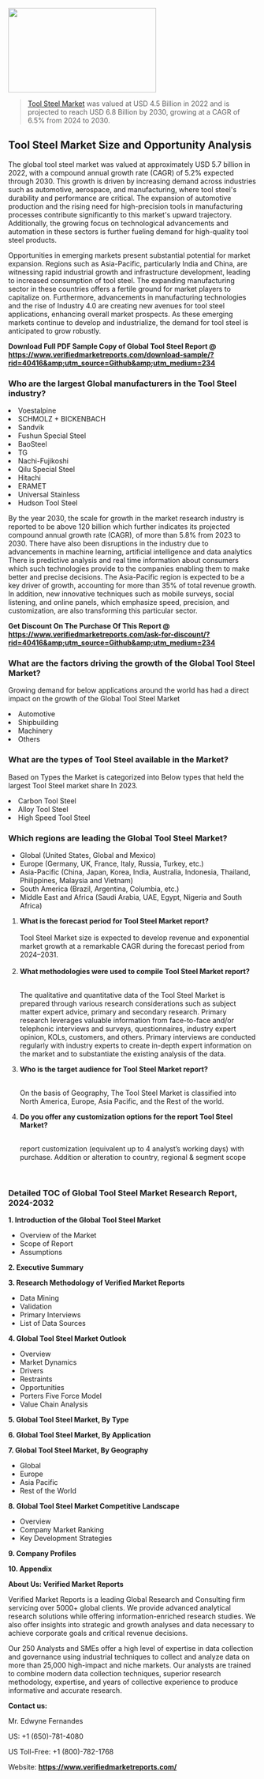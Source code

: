 
<img src="https://ffe5etoiles.com/wp-content/uploads/2024/12/MST1-300x171.png" alt="" width="300" height="171" class="alignnone size-medium wp-image-20088" /><blockquote><p><p><a href="https://www.verifiedmarketreports.com/download-sample/?rid=40416&utm_source=Github&utm_medium=234" target="_blank">Tool Steel Market</a> was valued at USD 4.5 Billion in 2022 and is projected to reach USD 6.8 Billion by 2030, growing at a CAGR of 6.5% from 2024 to 2030.</p></blockquote><p><h2>Tool Steel Market Size and Opportunity Analysis</h2><p>The global tool steel market was valued at approximately USD 5.7 billion in 2022, with a compound annual growth rate (CAGR) of 5.2% expected through 2030. This growth is driven by increasing demand across industries such as automotive, aerospace, and manufacturing, where tool steel's durability and performance are critical. The expansion of automotive production and the rising need for high-precision tools in manufacturing processes contribute significantly to this market's upward trajectory. Additionally, the growing focus on technological advancements and automation in these sectors is further fueling demand for high-quality tool steel products.</p><p>Opportunities in emerging markets present substantial potential for market expansion. Regions such as Asia-Pacific, particularly India and China, are witnessing rapid industrial growth and infrastructure development, leading to increased consumption of tool steel. The expanding manufacturing sector in these countries offers a fertile ground for market players to capitalize on. Furthermore, advancements in manufacturing technologies and the rise of Industry 4.0 are creating new avenues for tool steel applications, enhancing overall market prospects. As these emerging markets continue to develop and industrialize, the demand for tool steel is anticipated to grow robustly.</p></p><p class=""><strong>Download Full PDF Sample Copy of Global Tool Steel Report @ <a href="https://www.verifiedmarketreports.com/download-sample/?rid=40416&amp;utm_source=Github&amp;utm_medium=234" target="_blank">https://www.verifiedmarketreports.com/download-sample/?rid=40416&amp;utm_source=Github&amp;utm_medium=234</a></strong></p><h3 id="" class="">Who are the largest Global manufacturers in the Tool Steel industry?</h3><p><li>Voestalpine</li><li> SCHMOLZ + BICKENBACH</li><li> Sandvik</li><li> Fushun Special Steel</li><li> BaoSteel</li><li> TG</li><li> Nachi-Fujikoshi</li><li> Qilu Special Steel</li><li> Hitachi</li><li> ERAMET</li><li> Universal Stainless</li><li> Hudson Tool Steel</li></p><div class=""><div class="" dir="" data-message-author-role="" data-message-id="" data-message-model-slug=""><div class=""><div class=""><div class=""><div class="" dir="" data-message-author-role="" data-message-id="" data-message-model-slug=""><div class=""><div class=""><p>By the year 2030, the scale for growth in the market research industry is reported to be above 120 billion which further indicates its projected compound annual growth rate (CAGR), of more than 5.8% from 2023 to 2030. There have also been disruptions in the industry due to advancements in machine learning, artificial intelligence and data analytics There is predictive analysis and real time information about consumers which such technologies provide to the companies enabling them to make better and precise decisions. The Asia-Pacific region is expected to be a key driver of growth, accounting for more than 35% of total revenue growth. In addition, new innovative techniques such as mobile surveys, social listening, and online panels, which emphasize speed, precision, and customization, are also transforming this particular sector.</p><p><strong>Get Discount On The Purchase Of This Report @&nbsp; <a href="https://www.verifiedmarketreports.com/ask-for-discount/?rid=40416&amp;utm_source=Github&amp;utm_medium=234" target="_blank">https://www.verifiedmarketreports.com/ask-for-discount/?rid=40416&amp;utm_source=Github&amp;utm_medium=234</a></strong></p></div></div></div></div></div></div></div></div><h3 id="" class="">What are the factors driving the growth of the Global Tool Steel Market?</h3><p id="" class="">Growing demand for below applications around the world has had a direct impact on the growth of the Global Tool Steel Market</p><p id="" class=""><li>Automotive</li><li> Shipbuilding</li><li> Machinery</li><li> Others</li></p><h3 id="" class="">What are the types of Tool Steel available in the Market?</h3><p id="" class="">Based on Types the Market is categorized into Below types that held the largest Tool Steel market share In 2023.</p><p id="" class=""><li>Carbon Tool Steel</li><li> Alloy Tool Steel</li><li> High Speed Tool Steel</li></p><h3 id="" class="">Which regions are leading the Global Tool Steel Market?</h3><ul><li>Global (United States, Global and Mexico)</li><li>Europe (Germany, UK, France, Italy, Russia, Turkey, etc.)</li><li>Asia-Pacific (China, Japan, Korea, India, Australia, Indonesia, Thailand, Philippines, Malaysia and Vietnam)</li><li>South America (Brazil, Argentina, Columbia, etc.)</li><li>Middle East and Africa (Saudi Arabia, UAE, Egypt, Nigeria and South Africa)</li></ul><p><ol><li><strong>What is the forecast period for Tool Steel Market report?<br /></strong><br /><span data-sheets-root="1" data-sheets-value="{&quot;1&quot;:2,&quot;2&quot;:&quot;XXXX size is expected to develop revenue and exponential market growth at a remarkable CAGR during the forecast period from 2024&ndash;2030.&quot;}" data-sheets-userformat="{&quot;2&quot;:12674,&quot;4&quot;:{&quot;1&quot;:2,&quot;2&quot;:16776960},&quot;10&quot;:2,&quot;11&quot;:0,&quot;15&quot;:&quot;Arial&quot;,&quot;16&quot;:12}">Tool Steel Market size is expected to develop revenue and exponential market growth at a remarkable CAGR during the forecast period from 2024&ndash;2031.</span><br /><br /></li><li><strong>What methodologies were used to compile Tool Steel Market report?<br /><br /></strong><p>The qualitative and quantitative data of the&nbsp;Tool Steel Market is prepared through various research considerations such as subject matter expert advice, primary and secondary research. Primary research leverages valuable information from face-to-face and/or telephonic interviews and surveys, questionnaires, industry expert opinion, KOLs, customers, and others. Primary interviews are conducted regularly with industry experts to create in-depth expert information on the market and to substantiate the existing analysis of the data.&nbsp;</p></li><li><strong>Who is the target audience for Tool Steel Market report?<br /><br /></strong><p>On the basis of Geography, The&nbsp;Tool Steel Market is classified into North America, Europe, Asia Pacific, and the Rest of the world.</p></li><li><strong>Do you offer any customization options for the report Tool Steel Market?<br /><br /></strong><p>report customization (equivalent up to 4 analyst&rsquo;s working days) with purchase. Addition or alteration to country, regional &amp; segment scope</p><p>&nbsp;</p></li></ol></p><h3 id="" class="">Detailed TOC of Global Tool Steel Market Research Report, 2024-2032</h3><p id="" class=""><strong>1. Introduction of the Global Tool Steel Market</strong></p><ul><li>Overview of the Market</li><li>Scope of Report</li><li>Assumptions</li></ul><p id="" class=""><strong>2. Executive Summary</strong></p><p id="" class=""><strong>3. Research Methodology of&nbsp;Verified Market Reports</strong></p><ul><li>Data Mining</li><li>Validation</li><li>Primary Interviews</li><li>List of Data Sources</li></ul><p id="" class=""><strong>4. Global Tool Steel Market Outlook</strong></p><ul><li>Overview</li><li>Market Dynamics</li><li>Drivers</li><li>Restraints</li><li>Opportunities</li><li>Porters Five Force Model</li><li>Value Chain Analysis</li></ul><p id="" class=""><strong>5. Global Tool Steel Market, By&nbsp;Type</strong></p><p id="" class=""><strong>6. Global Tool Steel Market, By Application</strong></p><p id="" class=""><strong>7. Global Tool Steel Market, By Geography</strong></p><ul><li>Global</li><li>Europe</li><li>Asia Pacific</li><li>Rest of the World</li></ul><p id="" class=""><strong>8. Global Tool Steel Market Competitive Landscape</strong></p><ul><li>Overview</li><li>Company Market Ranking</li><li>Key Development Strategies</li></ul><p id="" class=""><strong>9. Company Profiles</strong></p><p id="" class=""><strong>10. Appendix</strong></p><p id="" class=""><strong>About Us: Verified Market Reports</strong></p><p id="" class="">Verified Market Reports is a leading Global Research and Consulting firm servicing over 5000+ global clients. We provide advanced analytical research solutions while offering information-enriched research studies. We also offer insights into strategic and growth analyses and data necessary to achieve corporate goals and critical revenue decisions.</p><p id="" class="">Our 250 Analysts and SMEs offer a high level of expertise in data collection and governance using industrial techniques to collect and analyze data on more than 25,000 high-impact and niche markets. Our analysts are trained to combine modern data collection techniques, superior research methodology, expertise, and years of collective experience to produce informative and accurate research.</p><p id="" class=""><strong>Contact us:</strong></p><p id="" class="">Mr. Edwyne Fernandes</p><p id="" class="">US: +1 (650)-781-4080</p><p id="" class="">US Toll-Free: +1 (800)-782-1768</p><p id="" class="">Website: <a target="" data-test-app-aware-link=""><strong>https://www.verifiedmarketreports.com/</strong></a></p>
